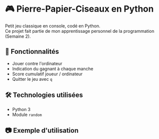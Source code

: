 # 🎮 Pierre-Papier-Ciseaux en Python

Petit jeu classique en console, codé en Python.  
Ce projet fait partie de mon apprentissage personnel de la programmation (Semaine 2).

## 🚀 Fonctionnalités
- Jouer contre l'ordinateur
- Indication du gagnant à chaque manche
- Score cumulatif joueur / ordinateur
- Quitter le jeu avec `q`

## 🛠️ Technologies utilisées
- Python 3
- Module `random`

## 📷 Exemple d'utilisation
